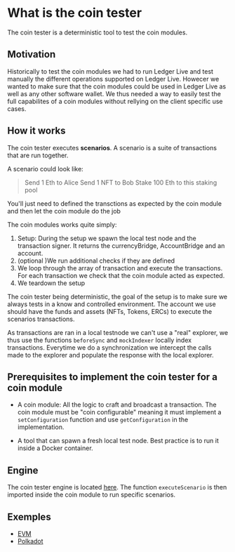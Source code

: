 # What is the coin tester

The coin tester is a deterministic tool to test the coin modules.

## Motivation

Historically to test the coin modules we had to run Ledger Live and test manually the different operations supported on Ledger Live. Howecer we wanted to make sure that the coin modules could be used in Ledger Live as well as any other software wallet. We thus needed a way to easily test the full capabilites of a coin modules without rellying on the client specific use cases.

## How it works

The coin tester executes **scenarios**. A scenario is a suite of transactions that are run together.

A scenario could look like:

> Send 1 Eth to Alice
> Send 1 NFT to Bob
> Stake 100 Eth to this staking pool 

You'll just need to defined the transctions as expected by the coin module and then let the coin module do the job

The coin modules works quite simply:

1. Setup: During the setup we spawn the local test node and the transaction signer. It returns the currencyBridge, AccountBridge and an account.
2. (optional )We run additional checks if they are defined
3. We loop through the array of transaction and execute the transactions. For each transaction we check that the coin module acted as expected.
4. We teardown the setup

The coin tester being deterministic, the goal of the setup is to make sure we always tests in a know and controlled environment. The account we use should have the funds and assets (NFTs, Tokens, ERCs) to execute the scenarios transactions.

As transactions are ran in a local testnode we can't use a "real" explorer, we thus use the functions `beforeSync` and `mockIndexer` locally index transactions.
Everytime we do a synchronization we intercept the calls made to the explorer and populate the response with the local explorer.

## Prerequisites to implement the coin tester for a coin module

- A coin module: All the logic to craft and broadcast a transaction. The coin module must be "coin configurable" meaning it must implement a `setConfiguration` function and use `getConfiguration` in the implementation.

- A tool that can spawn a fresh local test node. Best practice is to run it inside a Docker container.


## Engine

The coin tester engine is located [here](https://github.com/LedgerHQ/ledger-live/blob/develop/libs/coin-tester/src/main.ts). The function `executeScenario` is then imported inside the coin module to run specific scenarios.

## Exemples

- [EVM](https://github.com/LedgerHQ/ledger-live/tree/develop/libs/coin-modules/coin-evm/src/__tests__/coin-tester)
- [Polkadot](https://github.com/LedgerHQ/ledger-live/tree/develop/libs/coin-modules/coin-polkadot/src/test/coin-tester)
